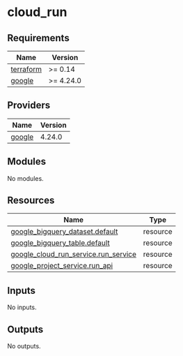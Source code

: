 # cloud_run

<!-- BEGIN_TF_DOCS -->
## Requirements

| Name | Version |
|------|---------|
| <a name="requirement_terraform"></a> [terraform](#requirement\_terraform) | >= 0.14 |
| <a name="requirement_google"></a> [google](#requirement\_google) | >= 4.24.0 |

## Providers

| Name | Version |
|------|---------|
| <a name="provider_google"></a> [google](#provider\_google) | 4.24.0 |

## Modules

No modules.

## Resources

| Name | Type |
|------|------|
| [google_bigquery_dataset.default](https://registry.terraform.io/providers/hashicorp/google/latest/docs/resources/bigquery_dataset) | resource |
| [google_bigquery_table.default](https://registry.terraform.io/providers/hashicorp/google/latest/docs/resources/bigquery_table) | resource |
| [google_cloud_run_service.run_service](https://registry.terraform.io/providers/hashicorp/google/latest/docs/resources/cloud_run_service) | resource |
| [google_project_service.run_api](https://registry.terraform.io/providers/hashicorp/google/latest/docs/resources/project_service) | resource |

## Inputs

No inputs.

## Outputs

No outputs.
<!-- END_TF_DOCS -->